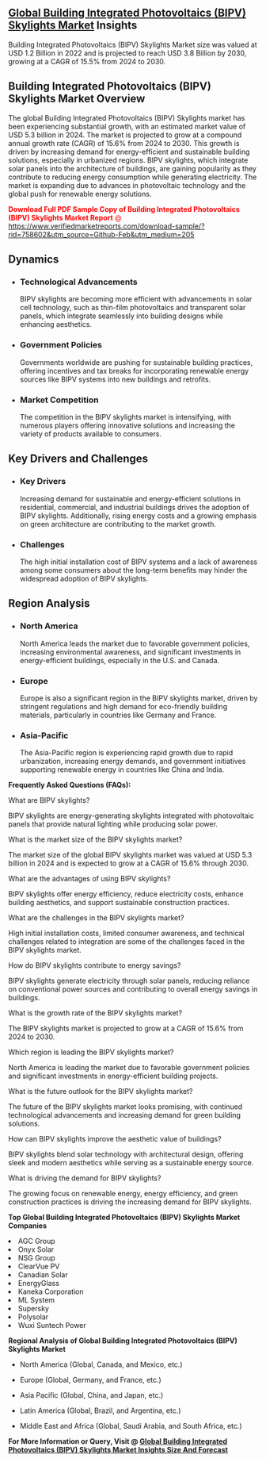 <h2><a href="https://www.verifiedmarketreports.com/download-sample/?rid=758602&amp;utm_source=Github&amp;utm_medium=205" target="_blank">Global Building Integrated Photovoltaics (BIPV) Skylights Market</a> Insights</h2><p>Building Integrated Photovoltaics (BIPV) Skylights Market size was valued at USD 1.2 Billion in 2022 and is projected to reach USD 3.8 Billion by 2030, growing at a CAGR of 15.5% from 2024 to 2030.</p><p> <h2>Building Integrated Photovoltaics (BIPV) Skylights Market Overview</h2> <p>The global Building Integrated Photovoltaics (BIPV) Skylights market has been experiencing substantial growth, with an estimated market value of USD 5.3 billion in 2024. The market is projected to grow at a compound annual growth rate (CAGR) of 15.6% from 2024 to 2030. This growth is driven by increasing demand for energy-efficient and sustainable building solutions, especially in urbanized regions. BIPV skylights, which integrate solar panels into the architecture of buildings, are gaining popularity as they contribute to reducing energy consumption while generating electricity. The market is expanding due to advances in photovoltaic technology and the global push for renewable energy solutions.</p> <p><p><span class=""><span style="color: #ff0000;"><strong>Download Full PDF Sample Copy of Building Integrated Photovoltaics (BIPV) Skylights Market Report</strong> @ </span><a href="https://www.verifiedmarketreports.com/download-sample/?rid=758602&amp;utm_source=Github-Feb&amp;utm_medium=205" target="_blank">https://www.verifiedmarketreports.com/download-sample/?rid=758602&amp;utm_source=Github-Feb&amp;utm_medium=205</a></span></p></p> <h2>Dynamics</h2> <ul> <li><h3>Technological Advancements</h3> BIPV skylights are becoming more efficient with advancements in solar cell technology, such as thin-film photovoltaics and transparent solar panels, which integrate seamlessly into building designs while enhancing aesthetics.</li> <li><h3>Government Policies</h3> Governments worldwide are pushing for sustainable building practices, offering incentives and tax breaks for incorporating renewable energy sources like BIPV systems into new buildings and retrofits.</li> <li><h3>Market Competition</h3> The competition in the BIPV skylights market is intensifying, with numerous players offering innovative solutions and increasing the variety of products available to consumers.</li> </ul> <h2>Key Drivers and Challenges</h2> <ul> <li><h3>Key Drivers</h3> Increasing demand for sustainable and energy-efficient solutions in residential, commercial, and industrial buildings drives the adoption of BIPV skylights. Additionally, rising energy costs and a growing emphasis on green architecture are contributing to the market growth.</li> <li><h3>Challenges</h3> The high initial installation cost of BIPV systems and a lack of awareness among some consumers about the long-term benefits may hinder the widespread adoption of BIPV skylights.</li> </ul> <h2>Region Analysis</h2> <ul> <li><h3>North America</h3> North America leads the market due to favorable government policies, increasing environmental awareness, and significant investments in energy-efficient buildings, especially in the U.S. and Canada.</li> <li><h3>Europe</h3> Europe is also a significant region in the BIPV skylights market, driven by stringent regulations and high demand for eco-friendly building materials, particularly in countries like Germany and France.</li> <li><h3>Asia-Pacific</h3> The Asia-Pacific region is experiencing rapid growth due to rapid urbanization, increasing energy demands, and government initiatives supporting renewable energy in countries like China and India.</li> </ul> <p><strong>Frequently Asked Questions (FAQs):</strong></p> <p>What are BIPV skylights?</p> <p>BIPV skylights are energy-generating skylights integrated with photovoltaic panels that provide natural lighting while producing solar power.</p> <p>What is the market size of the BIPV skylights market?</p> <p>The market size of the global BIPV skylights market was valued at USD 5.3 billion in 2024 and is expected to grow at a CAGR of 15.6% through 2030.</p> <p>What are the advantages of using BIPV skylights?</p> <p>BIPV skylights offer energy efficiency, reduce electricity costs, enhance building aesthetics, and support sustainable construction practices.</p> <p>What are the challenges in the BIPV skylights market?</p> <p>High initial installation costs, limited consumer awareness, and technical challenges related to integration are some of the challenges faced in the BIPV skylights market.</p> <p>How do BIPV skylights contribute to energy savings?</p> <p>BIPV skylights generate electricity through solar panels, reducing reliance on conventional power sources and contributing to overall energy savings in buildings.</p> <p>What is the growth rate of the BIPV skylights market?</p> <p>The BIPV skylights market is projected to grow at a CAGR of 15.6% from 2024 to 2030.</p> <p>Which region is leading the BIPV skylights market?</p> <p>North America is leading the market due to favorable government policies and significant investments in energy-efficient building projects.</p> <p>What is the future outlook for the BIPV skylights market?</p> <p>The future of the BIPV skylights market looks promising, with continued technological advancements and increasing demand for green building solutions.</p> <p>How can BIPV skylights improve the aesthetic value of buildings?</p> <p>BIPV skylights blend solar technology with architectural design, offering sleek and modern aesthetics while serving as a sustainable energy source.</p> <p>What is driving the demand for BIPV skylights?</p> <p>The growing focus on renewable energy, energy efficiency, and green construction practices is driving the increasing demand for BIPV skylights.</p> </p><p><strong>Top Global Building Integrated Photovoltaics (BIPV) Skylights Market Companies</strong></p><div data-test-id=""><p><li>AGC Group</li><li> Onyx Solar</li><li> NSG Group</li><li> ClearVue PV</li><li> Canadian Solar</li><li> EnergyGlass</li><li> Kaneka Corporation</li><li> ML System</li><li> Supersky</li><li> Polysolar</li><li> Wuxi Suntech Power</li></p><div><strong>Regional Analysis of&nbsp;Global Building Integrated Photovoltaics (BIPV) Skylights Market</strong></div><ul><li dir="ltr"><p dir="ltr">North America&nbsp;(Global, Canada, and Mexico, etc.)</p></li><li dir="ltr"><p dir="ltr">Europe (Global, Germany, and France, etc.)</p></li><li dir="ltr"><p dir="ltr">Asia Pacific&nbsp;(Global, China, and Japan, etc.)</p></li><li dir="ltr"><p dir="ltr">Latin America&nbsp;(Global, Brazil, and Argentina, etc.)</p></li><li dir="ltr">Middle East and Africa&nbsp;(Global, Saudi Arabia, and South Africa, etc.)</li></ul><p><strong>For More Information or Query, Visit @&nbsp;</strong><strong><a href="https://www.verifiedmarketreports.com/product/building-integrated-photovoltaics-bipv-skylights-market/?utm_source=Github&amp;utm_medium=205" target="_blank">Global Building Integrated Photovoltaics (BIPV) Skylights Market Insights Size And Forecast</a></strong></p></div>
